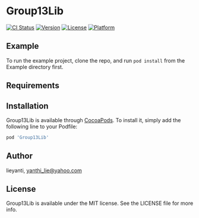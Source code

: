 # Group13Lib

[![CI Status](https://img.shields.io/travis/lieyanti/Group13Lib.svg?style=flat)](https://travis-ci.org/lieyanti/Group13Lib)
[![Version](https://img.shields.io/cocoapods/v/Group13Lib.svg?style=flat)](https://cocoapods.org/pods/Group13Lib)
[![License](https://img.shields.io/cocoapods/l/Group13Lib.svg?style=flat)](https://cocoapods.org/pods/Group13Lib)
[![Platform](https://img.shields.io/cocoapods/p/Group13Lib.svg?style=flat)](https://cocoapods.org/pods/Group13Lib)

## Example

To run the example project, clone the repo, and run `pod install` from the Example directory first.

## Requirements

## Installation

Group13Lib is available through [CocoaPods](https://cocoapods.org). To install
it, simply add the following line to your Podfile:

```ruby
pod 'Group13Lib'
```

## Author

lieyanti, yanthi_lie@yahoo.com

## License

Group13Lib is available under the MIT license. See the LICENSE file for more info.
